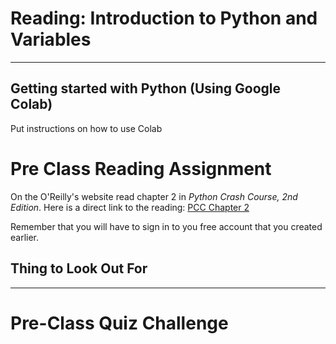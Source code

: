 #  Reading: Introduction to Python and Variables

---

## Getting started with Python (Using Google Colab)

Put instructions on how to use Colab

# Pre Class Reading Assignment

On the O'Reilly's website read chapter 2 in _Python Crash Course, 2nd Edition_. Here is a direct link to the reading: [PCC Chapter 2](https://learning.oreilly.com/library/view/python-crash-course/9781492071266/xhtml/ch02.xhtml)

Remember that you will have to sign in to you free account that you created earlier.

## Thing to Look Out For



---

# Pre-Class Quiz Challenge
